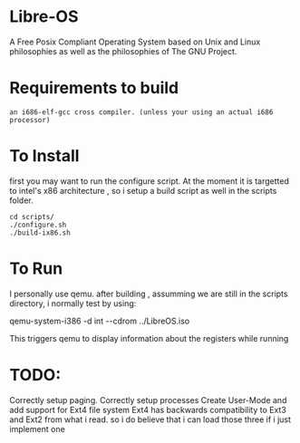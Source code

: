 # Libre-OS

  A Free Posix Compliant Operating System based on Unix and Linux philosophies
as well as the philosophies of The GNU Project.


# Requirements to build
    an i686-elf-gcc cross compiler. (unless your using an actual i686 processor)

# To Install
   first you may want to run the configure script. At the moment it  is targetted
to intel's x86 architecture , so i setup a build script as well in the scripts folder.


    cd scripts/
    ./configure.sh
    ./build-ix86.sh



# To Run

  I personally use qemu. after building , assumming we are still in the scripts
directory, i normally test by using:

  qemu-system-i386 -d int --cdrom  ../LibreOS.iso

  This triggers qemu to display information about the registers while running
  

# TODO:

  Correctly setup paging.
  Correctly setup processes
  Create User-Mode and add support for Ext4 file system
      Ext4 has backwards compatibility to Ext3 and Ext2 from what i read.
    so i do believe that i can load those three if i just implement one
